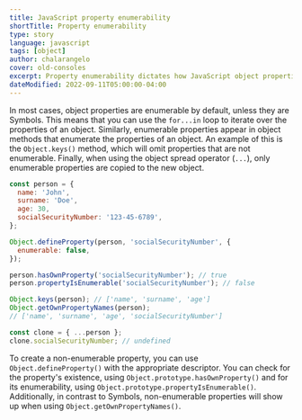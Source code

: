 ```yaml
---
title: JavaScript property enumerability
shortTitle: Property enumerability
type: story
language: javascript
tags: [object]
author: chalarangelo
cover: old-consoles
excerpt: Property enumerability dictates how JavaScript object properties behave in different scenarios.
dateModified: 2022-09-11T05:00:00-04:00
---
```


In most cases, object properties are enumerable by default, unless they are Symbols. This means that you can use the `for...in` loop to iterate over the properties of an object. Similarly, enumerable properties appear in object methods that enumerate the properties of an object. An example of this is the `Object.keys()` method, which will omit properties that are not enumerable. Finally, when using the object spread operator (`...`), only enumerable properties are copied to the new object.

```js
const person = {
  name: 'John',
  surname: 'Doe',
  age: 30,
  socialSecurityNumber: '123-45-6789',
};

Object.defineProperty(person, 'socialSecurityNumber', {
  enumerable: false,
});

person.hasOwnProperty('socialSecurityNumber'); // true
person.propertyIsEnumerable('socialSecurityNumber'); // false

Object.keys(person); // ['name', 'surname', 'age']
Object.getOwnPropertyNames(person);
// ['name', 'surname', 'age', 'socialSecurityNumber']

const clone = { ...person };
clone.socialSecurityNumber; // undefined
```

To create a non-enumerable property, you can use `Object.defineProperty()` with the appropriate descriptor. You can check for the property's existence, using `Object.prototype.hasOwnProperty()` and for its enumerability, using `Object.prototype.propertyIsEnumerable()`. Additionally, in contrast to Symbols, non-enumerable properties will show up when using `Object.getOwnPropertyNames()`.
